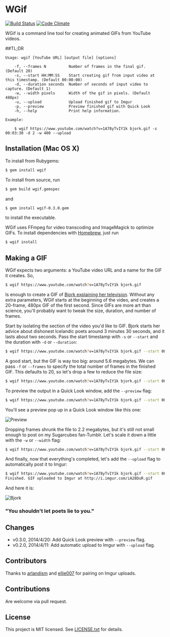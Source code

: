 # WGif
[![Build Status](https://travis-ci.org/ecmendenhall/wgif.svg?branch=master)](https://travis-ci.org/ecmendenhall/wgif)
[![Code Climate](https://codeclimate.com/github/ecmendenhall/wgif.png)](https://codeclimate.com/github/ecmendenhall/wgif)

WGif is a command line tool for creating animated GIFs from YouTube videos.

##TL;DR
```
Usage: wgif [YouTube URL] [output file] [options]

    -f, --frames N          Number of frames in the final gif. (Default 20)
    -s, --start HH:MM:SS    Start creating gif from input video at this timestamp. (Default 00:00:00)
    -d, --duration seconds  Number of seconds of input video to capture. (Default 1)
    -w, --width pixels      Width of the gif in pixels. (Default 480px)
    -u, --upload            Upload finished gif to Imgur
    -p, --preview           Preview finished gif with Quick Look
    -h, --help              Print help information.

Example:

    $ wgif https://www.youtube.com/watch?v=1A78yTvIY1k bjork.gif -s 00:03:30 -d 2 -w 400 --upload
```

## Installation (Mac OS X)
To install from Rubygems:

```sh
$ gem install wgif
```

To install from source, run

```sh
$ gem build wgif.gemspec
```

and

```sh
$ gem install wgif-0.3.0.gem
```

to install the executable.

WGif uses FFmpeg for video transcoding and ImageMagick to optimize GIFs.
To install dependencies with [Homebrew](http://brew.sh/), just run

```sh
$ wgif install
```

## Making a GIF
WGif expects two arguments: a YouTube video URL and a name for the GIF it creates. So,

```sh
$ wgif https://www.youtube.com/watch?v=1A78yTvIY1k bjork.gif
```

Is enough to create a GIF of [Bjork explaining her television](https://www.youtube.com/watch?v=1A78yTvIY1k). Without any extra parameters, WGif starts at
the beginning of the video, and creates a 20-frame, 480px GIF of the first second. Since GIFs are more
art than science, you'll probably want to tweak the size, duration, and number of frames.

Start by isolating the section of the video you'd like to GIF. Bjork starts her advice about dishonest
Icelandic poets around 3 minutes 30 seconds, and it lasts about two seconds. Pass the start timestamp with
`-s` or `--start` and the duration with `-d` or `--duration`:

```sh
$ wgif https://www.youtube.com/watch?v=1A78yTvIY1k bjork.gif --start 00:03:30 -d 2
```

A good start, but the GIF is way too big: around 5.6 megabytes. We can pass `-f` or `--frames` to specify the
total number of frames in the finished GIF. This defaults to 20, so let's drop a few to reduce the file size:

```sh
$ wgif https://www.youtube.com/watch?v=1A78yTvIY1k bjork.gif --start 00:03:30 -d 2 -f 18
```

To preview the output in a Quick Look window, add the `--preview` flag:

```sh
$ wgif https://www.youtube.com/watch?v=1A78yTvIY1k bjork.gif --start 00:03:30 -d 2 -f 18 --preview
```

You'll see a preview pop up in a Quick Look window like this one:

![Preview](http://i.imgur.com/cccOnpY.png)

Dropping frames shrunk the file to 2.2 megabytes, but it's still not small enough to post on my Sugarcubes fan-Tumblr.
Let's scale it down a little with the `-w` or `--width` flag:

```sh
$ wgif https://www.youtube.com/watch?v=1A78yTvIY1k bjork.gif --start 00:03:30 -d 2 -f 18 --width 350
```

And finally, now that everything's completed, let's add the `--upload` flag to automatically post it to Imgur:

```sh
$ wgif https://www.youtube.com/watch?v=1A78yTvIY1k bjork.gif --start 00:03:30 -d 2 -f 18 --width 350 --upload
Finished. GIF uploaded to Imgur at http://i.imgur.com/iA28DuR.gif
```

And here it is:

![Bjork](http://i.imgur.com/iA28DuR.gif)
### "You shouldn't let poets lie to you."

## Changes
- v0.3.0, 2014/4/20: Add Quick Look preview with `--preview` flag.
- v0.2.0, 2014/4/11: Add automatic upload to Imgur with `--upload` flag.

## Contributors
Thanks to [arlandism](https://github.com/arlandism) and [ellie007](https://github.com/ellie007) for pairing on Imgur uploads.

## Contributions
Are welcome via pull request.

## License
This project is MIT licensed. See [LICENSE.txt](https://github.com/ecmendenhall/wgif/blob/master/LICENSE.txt) for details.
